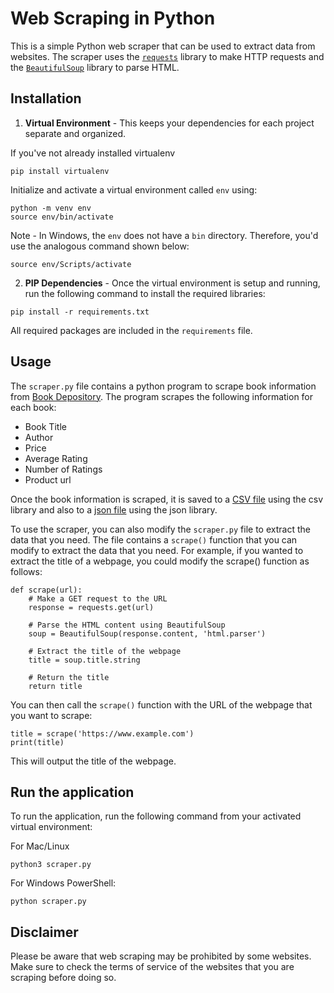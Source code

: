 # Web Scraping in Python
This is a simple Python web scraper that can be used to extract data from websites. The scraper uses the [`requests`](https://pypi.org/project/requests/) library to make HTTP requests and the [`BeautifulSoup`](https://www.crummy.com/software/BeautifulSoup/bs4/doc/) library to parse HTML.


## Installation

1. **Virtual Environment** - This keeps your dependencies for each project separate and organized.

If you've not already installed virtualenv
```
pip install virtualenv
```

Initialize and activate a virtual environment called `env` using:
```
python -m venv env
source env/bin/activate
```

Note - In Windows, the `env` does not have a `bin` directory. Therefore, you'd use the analogous command shown below:
```
source env/Scripts/activate
```

2. **PIP Dependencies** - Once the virtual environment is setup and running, run the following command to install the required libraries:
```
pip install -r requirements.txt
```
All required packages are included in the `requirements` file. 


## Usage
The `scraper.py` file contains a python program to scrape book information from [Book Depository](https://www.bookdepository.com).
The program scrapes the following information for each book:
- Book Title
- Author
- Price
- Average Rating
- Number of Ratings
- Product url 

Once the book information is scraped, it is saved to a [CSV file](./book_info.csv) using the csv library and also to a [json file](./book_info.json) using the json library.

To use the scraper, you can also modify the `scraper.py` file to extract the data that you need. The file contains a `scrape()` function that you can modify to extract the data that you need.
For example, if you wanted to extract the title of a webpage, you could modify the scrape() function as follows:

```
def scrape(url):
    # Make a GET request to the URL
    response = requests.get(url)

    # Parse the HTML content using BeautifulSoup
    soup = BeautifulSoup(response.content, 'html.parser')

    # Extract the title of the webpage
    title = soup.title.string

    # Return the title
    return title
```

You can then call the `scrape()` function with the URL of the webpage that you want to scrape:

```
title = scrape('https://www.example.com')
print(title)
```
This will output the title of the webpage.

## Run the application
To run the application, run the following command from your activated virtual environment:

For Mac/Linux
```
python3 scraper.py
```
For Windows PowerShell:
```
python scraper.py
```



## Disclaimer
Please be aware that web scraping may be prohibited by some websites. Make sure to check the terms of service of the websites that you are scraping before doing so.